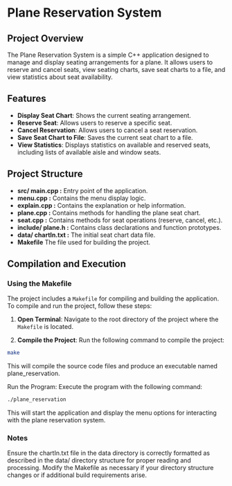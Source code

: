 # **Plane Reservation System**

## **Project Overview**

The Plane Reservation System is a simple C++ application designed to manage and display seating arrangements for a plane. It allows users to reserve and cancel seats, view seating charts, save seat charts to a file, and view statistics about seat availability.

## **Features**

- **Display Seat Chart**: Shows the current seating arrangement.
- **Reserve Seat**: Allows users to reserve a specific seat.
- **Cancel Reservation**: Allows users to cancel a seat reservation.
- **Save Seat Chart to File**: Saves the current seat chart to a file.
- **View Statistics**: Displays statistics on available and reserved seats, including lists of available aisle and window seats.

## **Project Structure**

- **src/ main.cpp :** Entry point of the application. 
- **menu.cpp :** Contains the menu display logic. 
- **explain.cpp :** Contains the explanation or help information. 
- **plane.cpp :** Contains methods for handling the plane seat chart. 
- **seat.cpp :** Contains methods for seat operations (reserve, cancel, etc.). 
- **include/ plane.h :** Contains class declarations and function prototypes. 
- **data/ chartIn.txt :** The initial seat chart data file. 
- **Makefile** The file used for building the project.
## **Compilation and Execution**

### **Using the Makefile**

The project includes a `Makefile` for compiling and building the application. To compile and run the project, follow these steps:

1. **Open Terminal**: Navigate to the root directory of the project where the `Makefile` is located.

2. **Compile the Project**: Run the following command to compile the project:

```sh
make
```

This will compile the source code files and produce an executable named plane_reservation.

Run the Program: Execute the program with the following command:

```sh
./plane_reservation
```

This will start the application and display the menu options for interacting with the plane reservation system.
### Notes
Ensure the chartIn.txt file in the data directory is correctly formatted as described in the data/ directory structure for proper reading and processing. Modify the Makefile as necessary if your directory structure changes or if additional build requirements arise.
